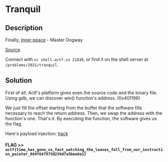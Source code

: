 # Tranquil

## Description

Finally, [inner peace](tranquil) - Master Oogway

[Source](tranquil.c)

Connect with `nc shell.actf.co 21830`, or find it on the shell server at `/problems/2021/tranquil`.

## Solution

First of all, Actf's platform gives even the source code and the binary file. 
Using gdb, we can discover win() function's address. (0x401196)

We just fill the offset starting from the buffer that the software fills necessary to reach the return address. Then, we swap the address with the function's one. 
That's it.
By executing the function, the software gives us the flag.

Here's payload injection: [hack](hack.py)


#### **FLAG >>** `actf{time_has_gone_so_fast_watching_the_leaves_fall_from_our_instruction_pointer_864f647975d259d7a5bee6e1}`
